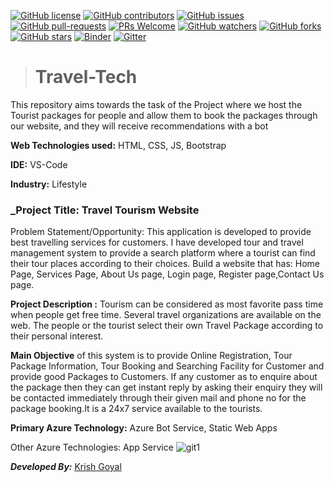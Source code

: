 [![GitHub license](https://img.shields.io/github/license/Krishnaa-tech/Travel-Tech-Azure)](https://github.com/Krishnaa-tech/Travel-Tech-Azure/blob/main/LICENSE)
[![GitHub contributors](https://img.shields.io/github/contributors/Krishnaa-tech/Travel-Tech-Azure.svg)](https://GitHub.com/Krishnaa-tech/Travel-Tech-Azure/graphs/contributors/)
[![GitHub issues](https://img.shields.io/github/issues/Krishnaa-tech/Travel-Tech-Azure.svg)](https://GitHub.com/Krishnaa-tech/Travel-Tech-Azure/issues/)
[![GitHub pull-requests](https://img.shields.io/github/issues-pr/Krishnaa-tech/Travel-Tech-Azure.svg)](https://GitHub.com/Krishnaa-tech/Travel-Tech-Azure/pulls/)
[![PRs Welcome](https://img.shields.io/badge/PRs-welcome-brightgreen.svg?style=flat-square)](http://makeapullrequest.com)
[![GitHub watchers](https://img.shields.io/github/watchers/Krishnaa-tech/Travel-Tech-Azure.svg?style=social&label=Watch)](https://GitHub.com/Krishnaa-tech/Travel-Tech-Azure/watchers/)
[![GitHub forks](https://img.shields.io/github/forks/Krishnaa-tech/Travel-Tech-Azure.svg?style=social&label=Fork)](https://GitHub.com/Krishnaa-tech/Travel-Tech-Azure/network/)
[![GitHub stars](https://img.shields.io/github/stars/Krishnaa-tech/Travel-Tech-Azure.svg?style=social&label=Star)](https://GitHub.com/Krishnaa-tech/Travel-Tech-Azure/stargazers/)
[![Binder](https://mybinder.org/badge_logo.svg)](https://mybinder.org/v2/gh/Krishnaa-tech/Travel-Tech-Azure/HEAD)
[![Gitter](https://badges.gitter.im/Krishnaa-tech/Travel-Tech-Azure.svg)](https://gitter.im/Krishnaa-tech/Travel-Tech-Azure?utm_source=badge&utm_medium=badge&utm_campaign=pr-badge)

># Travel-Tech
This repository aims towards the task of the Project where we host the Tourist packages for people and allow them to book the packages through our website, and they will receive recommendations with a bot

**Web Technologies used:** HTML, CSS, JS, Bootstrap

**IDE:** VS-Code

__Industry:__ Lifestyle

### _Project Title: Travel Tourism Website

Problem Statement/Opportunity: This application is developed to provide best travelling services for customers. I have developed tour and travel management system to provide a search platform where a tourist can find their tour places according to their choices. Build a website that has: Home Page, Services Page, About Us page, Login page, Register page,Contact Us page.

**Project Description :** Tourism can be considered as most favorite pass time when people get free time. Several travel organizations are available on the web. The people or the tourist select their own Travel Package according to their personal interest. 

**Main Objective** of this system is to provide Online Registration, Tour Package Information, Tour Booking and Searching Facility for Customer and provide good Packages to Customers. If any customer as to enquire about the package then they can get instant reply by asking their enquiry they will be contacted immediately through their given mail and phone no for the package booking.It is a 24x7 service available to the tourists.

**Primary Azure Technology:** Azure Bot Service, Static Web Apps

Other Azure Technologies: App Service
![git1](https://github.com/Krishnaa-tech/Travel-Tech-Microsoft-FRT/blob/5bbacc6f6d612a88ae5a3b6b6647b8ff85e85cd3/images/git1.png)

_**Developed By:**_ [Krish Goyal](https://github.com/Krishnaa-tech) 
